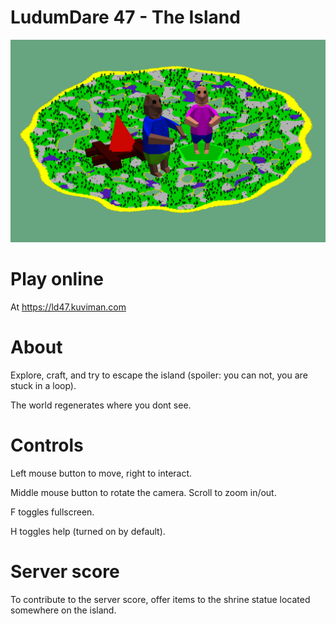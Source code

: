 # LudumDare 47 - The Island

![Image](logo.png)

# Play online

At https://ld47.kuviman.com

# About

Explore, craft, and try to escape the island (spoiler: you can not, you are stuck in a loop).

The world regenerates where you dont see.

# Controls

Left mouse button to move, right to interact.

Middle mouse button to rotate the camera. Scroll to zoom in/out.

F toggles fullscreen.

H toggles help (turned on by default).

# Server score

To contribute to the server score, offer items to the shrine statue located somewhere on the island.